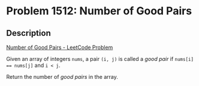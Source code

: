 # Problem 1512: Number of Good Pairs

## Description

[Number of Good Pairs - LeetCode Problem](https://leetcode.com/problems/number-of-good-pairs/description/)

Given an array of integers `nums`, a pair `(i, j)` is called a *good pair* if `nums[i] == nums[j]` and `i < j`. 

Return the number of *good pairs* in the array.
